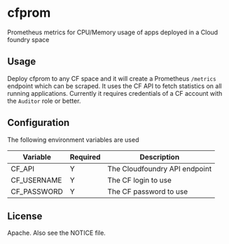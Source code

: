 # cfprom

Prometheus metrics for CPU/Memory usage of apps deployed in a Cloud foundry space

## Usage

Deploy cfprom to any CF space and it will create a Prometheus `/metrics` endpoint which can be scraped. It uses the CF API to fetch statistics on all running applications. Currently it requires credentials of a CF account with the `Auditor` role or better. 

## Configuration

The following environment variables are used  

| Variable |  Required | Description |
|----------|-----------|-------------|
| CF\_API  | Y         | The Cloudfoundry API endpoint |
| CF\_USERNAME | Y     | The CF login to use |
| CF\_PASSWORD | Y     | The CF password to use |

## License

Apache. Also see the NOTICE file.
